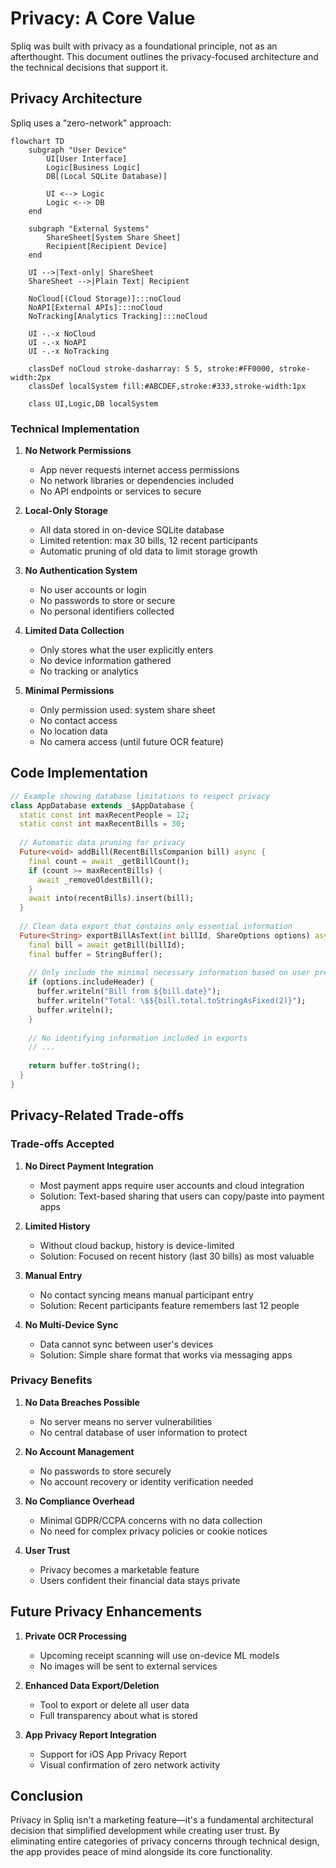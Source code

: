 # Privacy: A Core Value

Spliq was built with privacy as a foundational principle, not as an afterthought. This document outlines the privacy-focused architecture and the technical decisions that support it.

## Privacy Architecture

Spliq uses a "zero-network" approach:

```mermaid
flowchart TD
    subgraph "User Device"
        UI[User Interface]
        Logic[Business Logic]
        DB[(Local SQLite Database)]
        
        UI <--> Logic
        Logic <--> DB
    end
    
    subgraph "External Systems"
        ShareSheet[System Share Sheet]
        Recipient[Recipient Device]
    end
    
    UI -->|Text-only| ShareSheet
    ShareSheet -->|Plain Text| Recipient
    
    NoCloud[(Cloud Storage)]:::noCloud
    NoAPI[External APIs]:::noCloud
    NoTracking[Analytics Tracking]:::noCloud
    
    UI -.-x NoCloud
    UI -.-x NoAPI
    UI -.-x NoTracking
    
    classDef noCloud stroke-dasharray: 5 5, stroke:#FF0000, stroke-width:2px
    classDef localSystem fill:#ABCDEF,stroke:#333,stroke-width:1px
    
    class UI,Logic,DB localSystem
```

### Technical Implementation

1. **No Network Permissions**
   - App never requests internet access permissions
   - No network libraries or dependencies included
   - No API endpoints or services to secure

2. **Local-Only Storage**
   - All data stored in on-device SQLite database
   - Limited retention: max 30 bills, 12 recent participants
   - Automatic pruning of old data to limit storage growth

3. **No Authentication System**
   - No user accounts or login
   - No passwords to store or secure
   - No personal identifiers collected

4. **Limited Data Collection**
   - Only stores what the user explicitly enters
   - No device information gathered
   - No tracking or analytics

5. **Minimal Permissions**
   - Only permission used: system share sheet
   - No contact access
   - No location data
   - No camera access (until future OCR feature)

## Code Implementation

```dart
// Example showing database limitations to respect privacy
class AppDatabase extends _$AppDatabase {
  static const int maxRecentPeople = 12;
  static const int maxRecentBills = 30;
  
  // Automatic data pruning for privacy
  Future<void> addBill(RecentBillsCompanion bill) async {
    final count = await _getBillCount();
    if (count >= maxRecentBills) {
      await _removeOldestBill();
    }
    await into(recentBills).insert(bill);
  }
  
  // Clean data export that contains only essential information
  Future<String> exportBillAsText(int billId, ShareOptions options) async {
    final bill = await getBill(billId);
    final buffer = StringBuffer();
    
    // Only include the minimal necessary information based on user preferences
    if (options.includeHeader) {
      buffer.writeln("Bill from ${bill.date}");
      buffer.writeln("Total: \$${bill.total.toStringAsFixed(2)}");
      buffer.writeln();
    }
    
    // No identifying information included in exports
    // ...
    
    return buffer.toString();
  }
}
```

## Privacy-Related Trade-offs

### Trade-offs Accepted

1. **No Direct Payment Integration**
   - Most payment apps require user accounts and cloud integration
   - Solution: Text-based sharing that users can copy/paste into payment apps

2. **Limited History**
   - Without cloud backup, history is device-limited
   - Solution: Focused on recent history (last 30 bills) as most valuable

3. **Manual Entry**
   - No contact syncing means manual participant entry
   - Solution: Recent participants feature remembers last 12 people

4. **No Multi-Device Sync**
   - Data cannot sync between user's devices
   - Solution: Simple share format that works via messaging apps

### Privacy Benefits

1. **No Data Breaches Possible**
   - No server means no server vulnerabilities
   - No central database of user information to protect

2. **No Account Management**
   - No passwords to store securely
   - No account recovery or identity verification needed

3. **No Compliance Overhead**
   - Minimal GDPR/CCPA concerns with no data collection
   - No need for complex privacy policies or cookie notices

4. **User Trust**
   - Privacy becomes a marketable feature
   - Users confident their financial data stays private

## Future Privacy Enhancements

1. **Private OCR Processing**
   - Upcoming receipt scanning will use on-device ML models
   - No images will be sent to external services

2. **Enhanced Data Export/Deletion**
   - Tool to export or delete all user data
   - Full transparency about what is stored

3. **App Privacy Report Integration**
   - Support for iOS App Privacy Report
   - Visual confirmation of zero network activity

## Conclusion

Privacy in Spliq isn't a marketing feature—it's a fundamental architectural decision that simplified development while creating user trust. By eliminating entire categories of privacy concerns through technical design, the app provides peace of mind alongside its core functionality.